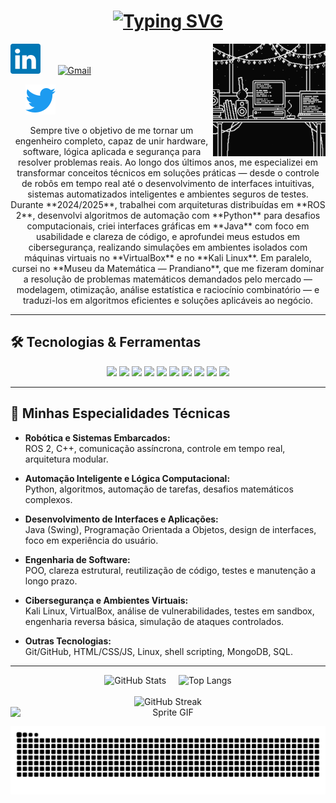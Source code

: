 <h1 align="center">
  <a href="https://git.io/typing-svg">
    <img
      src="https://readme-typing-svg.herokuapp.com/?font=Righteous&size=32&center=true&vCenter=true&width=700&height=80&duration=3500&color=58A6FF&lines=Ol%C3%A1%2C+sou+Miguel+Gengo;Engenheiro+da+Computa%C3%A7%C3%A3o;Backend+Developer;Rob%C3%B3tica+%E2%80%A2+ROS+2+%E2%80%A2+C%2B%2B;Java+%E2%80%A2+Python+(automa%C3%A7%C3%B5es);Clean+Code+%26+Alta+Performance"
      alt="Typing SVG"
    />
  </a>
</h1>



<div align="left">
  <!-- GIF à direita (do código antigo) -->
  <img src="https://raw.githubusercontent.com/Gengo250/Gengo250/main/assets/robot.gif"
       alt="Dev desk animation" align="right" width="180" />
  
[<img alt="LinkedIn" width="48" height="48" src="assets/icons/linkedin.svg" />][linkedin]
&nbsp;&nbsp;&nbsp;&nbsp;&nbsp;
[<img alt="Gmail" width="48" height="48" src="https://cdn.simpleicons.org/gmail/EA4335" />][gmail]
&nbsp;&nbsp;&nbsp;&nbsp;&nbsp;
<!--[<img alt="Instagram" width="48" height="48" src="assets/icons/instagram.svg" />][instagram]-->
&nbsp;&nbsp;&nbsp;&nbsp;&nbsp;
[<img alt="Twitter/X" width="48" height="48" src="assets/icons/twitter.svg" />][twitter]
</p>

[linkedin]: https://www.linkedin.com/in/miguel-gengo-8157b72a1
[gmail]: mailto:miguelgengo28@gmail.com
<!--[instagram]: https://instagram.com/_geng0_-->
[twitter]: https://twitter.com/_geng0_


<p align="center" style="max-width: 800px; margin: auto;"> 
Sempre tive o objetivo de me tornar um engenheiro completo, capaz de unir hardware, software, lógica aplicada e segurança para resolver problemas reais. Ao longo dos últimos anos, me especializei em transformar conceitos técnicos em soluções práticas — desde o controle de robôs em tempo real até o desenvolvimento de interfaces intuitivas, sistemas automatizados inteligentes e ambientes seguros de testes. Durante **2024/2025**, trabalhei com arquiteturas distribuídas em **ROS 2**, desenvolvi algoritmos de automação com **Python** para desafios computacionais, criei interfaces gráficas em **Java** com foco em usabilidade e clareza de código, e aprofundei meus estudos em cibersegurança, realizando simulações em ambientes isolados com máquinas virtuais no **VirtualBox** e no **Kali Linux**. Em paralelo, cursei no **Museu da Matemática — Prandiano**, que me fizeram dominar a resolução de problemas matemáticos demandados pelo mercado — modelagem, otimização, análise estatística e raciocínio combinatório — e traduzi-los em algoritmos eficientes e soluções aplicáveis ao negócio. 
</p>


---


## 🛠️ Tecnologias & Ferramentas

<p align="center">
  <img src="https://img.shields.io/badge/ROS2-F4F4F4?style=for-the-badge&logo=ros&logoColor=black"/>
  <img src="https://img.shields.io/badge/C++-00599C?style=for-the-badge&logo=c%2B%2B&logoColor=white"/>
  <img src="https://img.shields.io/badge/Python-3776AB?style=for-the-badge&logo=python&logoColor=white"/>
  <img src="https://img.shields.io/badge/Java-ED8B00?style=for-the-badge&logo=java&logoColor=white"/>
  <img src="https://img.shields.io/badge/Ubuntu-E95420?style=for-the-badge&logo=ubuntu&logoColor=white"/>
  <img src="https://img.shields.io/badge/VS%20Code-007ACC?style=for-the-badge&logo=visual-studio-code&logoColor=white"/>
  <img src="https://img.shields.io/badge/Kali_Linux-557C94?style=for-the-badge&logo=kalilinux&logoColor=white"/>
  <img src="https://img.shields.io/badge/VirtualBox-183A61?style=for-the-badge&logo=virtualbox&logoColor=white"/>
  <img src="https://img.shields.io/badge/Cybersecurity-181717?style=for-the-badge&logo=cyberdefense&logoColor=white"/>
  <img src="https://img.shields.io/badge/Arch%20Linux-1793D1?style=flat-square&logo=archlinux&logoColor=white"/>
  
</p>

--- 

## 🧠 Minhas Especialidades Técnicas

- **Robótica e Sistemas Embarcados:**  
  ROS 2, C++, comunicação assíncrona, controle em tempo real, arquitetura modular.

- **Automação Inteligente e Lógica Computacional:**  
  Python, algoritmos, automação de tarefas, desafios matemáticos complexos.

- **Desenvolvimento de Interfaces e Aplicações:**  
  Java (Swing), Programação Orientada a Objetos, design de interfaces, foco em experiência do usuário.

- **Engenharia de Software:**  
  POO, clareza estrutural, reutilização de código, testes e manutenção a longo prazo.

- **Cibersegurança e Ambientes Virtuais:**  
  Kali Linux, VirtualBox, análise de vulnerabilidades, testes em sandbox, engenharia reversa básica, simulação de ataques controlados.

- **Outras Tecnologias:**  
  Git/GitHub, HTML/CSS/JS, Linux, shell scripting, MongoDB, SQL.
  
---

<!-- Stats + Top Langs + Streak (centralizados, sem tabela) -->
<div align="center">
  <img
    src="https://github-readme-stats.vercel.app/api?username=Gengo250&show_icons=true&theme=radical&hide_border=true"
    alt="GitHub Stats" width="430" />
  &nbsp;&nbsp;&nbsp;
  <img
    src="https://github-readme-stats.vercel.app/api/top-langs/?username=Gengo250&layout=compact&theme=radical&hide_border=true"
    alt="Top Langs" width="370" />
  <br/><br/>
  <img
    src="https://streak-stats.demolab.com/?user=Gengo250&theme=radical&hide_border=true"
    alt="GitHub Streak" width="820" />
</div>

<!-- GIFs empilhados (levemente menores) -->
<div align="center">
  <img
    src="https://blogger.googleusercontent.com/img/b/R29vZ2xl/AVvXsEgurK0DVZkdihCB2PprxSNJ741GCke6ulREeBBQqvht7lPr5PcHTEUfIROvg4SkxdYmx0AKOq4GTgEFGJsmfKAy4lhAB6jO6uoNQGIWhoa1OzLYeJFBBW8hRScKm8Pl9Lnz_bO0dtxRb60/s1600/20.gif"
    alt="Sprite GIF" width="760" style="max-width: 100%; display: block; margin: 0 auto 14px;" />
 







<p align="center">
  <img src="https://raw.githubusercontent.com/Gengo250/Gengo250/output/snake.svg" alt="Snake animation" />
</p>
